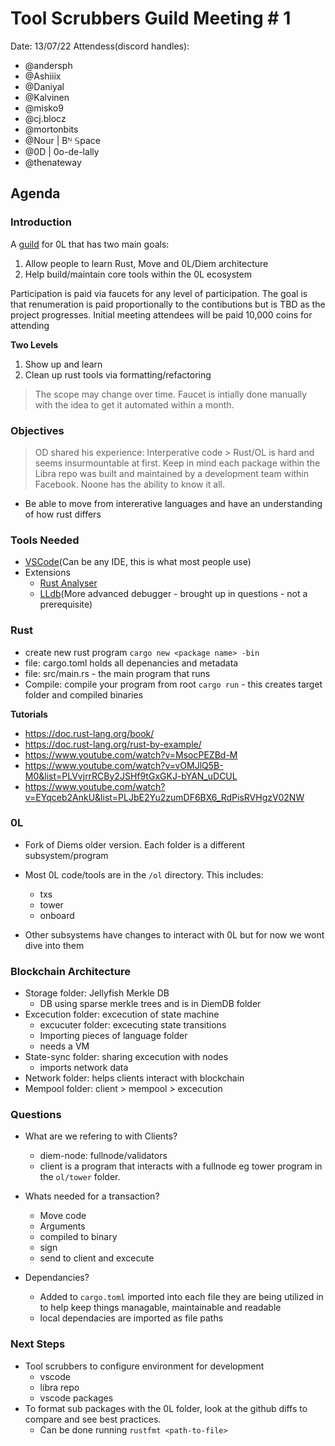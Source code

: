 # Tool Scrubbers Guild Meeting # 1
Date: 13/07/22
Attendess(discord handles):
- @andersph 
- @Ashiiix 
- @Daniyal 
- @Kalvinen 
- @misko9 
- @cj.blocz 
- @mortonbits 
- @Nour | Bᴺ 𝕊pace
- @0D | 0o-de-lally 
- @thenateway 

## Agenda

### Introduction
A [guild](https://en.wikipedia.org/wiki/Guild) for 0L that has two main goals:
1. Allow people to learn Rust, Move and 0L/Diem architecture
2. Help build/maintain core tools within the 0L ecosystem

Participation is paid via faucets for any level of participation. The goal is that renumeration is paid proportionally to the contibutions but is TBD as the project progresses. Initial meeting attendees will be paid 10,000 coins for attending

**Two Levels**
1. Show up and learn
2. Clean up rust tools via formatting/refactoring

> The scope may change over time. Faucet is intially done manually with the idea to get it automated within a month.

### Objectives
> OD shared his experience: Interperative code > Rust/OL is hard and seems insurmountable at first. Keep in mind each package within the Libra repo was built and maintained by a development team within Facebook. Noone has the ability to know it all.

- Be able to move from intererative languages and have an understanding of how rust differs


### Tools Needed

- [VSCode](https://code.visualstudio.com/)(Can be any IDE, this is what most people use)
- Extensions
    - [Rust Analyser](https://code.visualstudio.com/docs/languages/rust)
    - [LLdb](https://rustrepo.com/repo/vadimcn-vscode-lldb)(More advanced debugger - brought up in questions - not a prerequisite)

### Rust 

- create new rust program `cargo new <package name> -bin`
- file: cargo.toml holds all depenancies and metadata
- file: src/main.rs - the main program that runs
- Compile: compile your program from root `cargo run` - this creates target folder and compiled binaries

**Tutorials**

- https://doc.rust-lang.org/book/
- https://doc.rust-lang.org/rust-by-example/
- https://www.youtube.com/watch?v=MsocPEZBd-M
- https://www.youtube.com/watch?v=vOMJlQ5B-M0&list=PLVvjrrRCBy2JSHf9tGxGKJ-bYAN_uDCUL
- https://www.youtube.com/watch?v=EYqceb2AnkU&list=PLJbE2Yu2zumDF6BX6_RdPisRVHgzV02NW

### 0L

- Fork of Diems older version. Each folder is a different subsystem/program
- Most 0L code/tools are in the `/ol` directory. This includes:
    - txs
    - tower
    - onboard

- Other subsystems have changes to interact with 0L but for now we wont dive into them

### Blockchain Architecture

- Storage folder: Jellyfish Merkle DB
    - DB using sparse merkle trees and is in DiemDB folder
- Excecution folder: excecution of state machine
    - excucuter folder: excecuting state transitions
    - Importing pieces of language folder
    - needs a VM
- State-sync folder: sharing excecution with nodes
    - imports network data
- Network folder: helps clients interact with blockchain
- Mempool folder: client > mempool > excecution

### Questions

- What are we refering to with Clients?
    - diem-node: fullnode/validators
    - client is a program that interacts with a fullnode eg tower program in the `ol/tower` folder.

- Whats needed for a transaction?
    - Move code
    - Arguments
    - compiled to binary
    - sign
    - send to client and excecute

- Dependancies?
    - Added to `cargo.toml` imported into each file they are being utilized in to help keep things managable, maintainable and readable
    - local dependacies are imported as file paths

### Next Steps

- Tool scrubbers to configure environment for development
    - vscode
    - libra repo
    - vscode packages
- To format sub packages with the 0L folder, look at the github diffs to compare and see best practices.
    - Can be done running `rustfmt <path-to-file>` 



